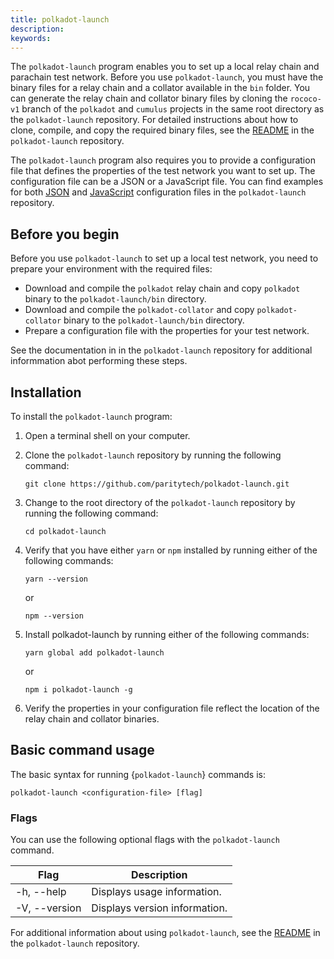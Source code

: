 ```yaml
---
title: polkadot-launch
description:
keywords:
---
```


The `polkadot-launch` program enables you to set up a local relay chain and parachain test network.
Before you use `polkadot-launch`, you must have the binary files for a relay chain and a collator available in the `bin` folder.
You can generate the relay chain and collator binary files by cloning the `rococo-v1` branch of the `polkadot` and `cumulus` projects in the same root directory as the `polkadot-launch` repository.
For detailed instructions about how to clone, compile, and copy the required binary files, see the [README](https://github.com/paritytech/polkadot-launch#binary-files) in the `polkadot-launch` repository.

The `polkadot-launch` program also requires you to provide a configuration file that defines the properties of the test network you want to set up. 
The configuration file can be a JSON or a JavaScript file.
You can find examples for both [JSON](https://github.com/paritytech/polkadot-launch/blob/master/config.json) and [JavaScript](https://github.com/paritytech/polkadot-launch/blob/master/config.js) configuration files in the `polkadot-launch` repository.

## Before you begin

Before you use `polkadot-launch` to set up a local test network, you need to prepare your environment with the required files:

* Download and compile the `polkadot` relay chain and copy `polkadot` binary to the `polkadot-launch/bin` directory.
* Download and compile the `polkadot-collator` and copy `polkadot-collator` binary to the `polkadot-launch/bin` directory.
* Prepare a configuration file with the properties for your test network.

See the documentation in in the `polkadot-launch` repository for additional informmation abot performing these steps.

## Installation 

To install the `polkadot-launch` program:

1. Open a terminal shell on your computer.

1. Clone the `polkadot-launch` repository by running the following command:
    
    ```
    git clone https://github.com/paritytech/polkadot-launch.git
    ```

1. Change to the root directory of the `polkadot-launch` repository by running the following command:
    
    ```
    cd polkadot-launch
    ```
    
1. Verify that you have either `yarn` or `npm` installed by running either of the following commands:
    
    ```
    yarn --version
    ```

    or

    ```
    npm --version
    ```

1. Install polkadot-launch by running either of the following commands:
    
    ```
    yarn global add polkadot-launch
    ```

    or

    ```
    npm i polkadot-launch -g
    ```

1. Verify the properties in your configuration file reflect the location of the relay chain and collator binaries.

## Basic command usage

The basic syntax for running {`polkadot-launch`} commands is:

`polkadot-launch <configuration-file> [flag]`

### Flags

You can use the following optional flags with the `polkadot-launch` command.

| Flag   | Description
| ------ | -----------
| -h, --help | Displays usage information.
| -V, --version | Displays version information.

For additional information about using `polkadot-launch`, see the [README](https://github.com/paritytech/polkadot-launch) in the `polkadot-launch` repository.